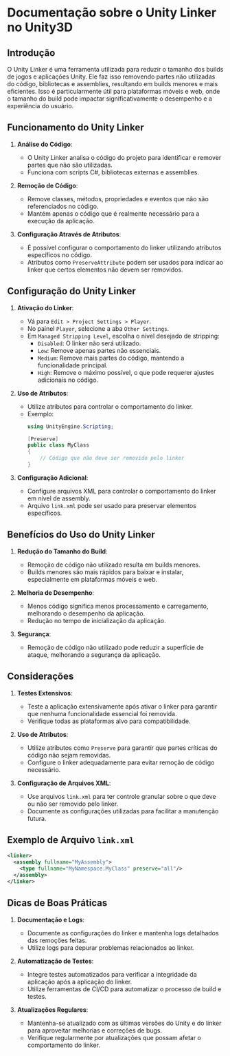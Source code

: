 
# Documentação sobre o Unity Linker no Unity3D

## Introdução

O Unity Linker é uma ferramenta utilizada para reduzir o tamanho dos builds de jogos e aplicações Unity. Ele faz isso removendo partes não utilizadas do código, bibliotecas e assemblies, resultando em builds menores e mais eficientes. Isso é particularmente útil para plataformas móveis e web, onde o tamanho do build pode impactar significativamente o desempenho e a experiência do usuário.

## Funcionamento do Unity Linker

1. **Análise do Código**:
   - O Unity Linker analisa o código do projeto para identificar e remover partes que não são utilizadas.
   - Funciona com scripts C#, bibliotecas externas e assemblies.

2. **Remoção de Código**:
   - Remove classes, métodos, propriedades e eventos que não são referenciados no código.
   - Mantém apenas o código que é realmente necessário para a execução da aplicação.

3. **Configuração Através de Atributos**:
   - É possível configurar o comportamento do linker utilizando atributos específicos no código.
   - Atributos como `PreserveAttribute` podem ser usados para indicar ao linker que certos elementos não devem ser removidos.

## Configuração do Unity Linker

1. **Ativação do Linker**:
   - Vá para `Edit > Project Settings > Player`.
   - No painel `Player`, selecione a aba `Other Settings`.
   - Em `Managed Stripping Level`, escolha o nível desejado de stripping:
     - `Disabled`: O linker não será utilizado.
     - `Low`: Remove apenas partes não essenciais.
     - `Medium`: Remove mais partes do código, mantendo a funcionalidade principal.
     - `High`: Remove o máximo possível, o que pode requerer ajustes adicionais no código.

2. **Uso de Atributos**:
   - Utilize atributos para controlar o comportamento do linker.
   - Exemplo:
     ```csharp
     using UnityEngine.Scripting;

     [Preserve]
     public class MyClass
     {
         // Código que não deve ser removido pelo linker
     }
     ```

3. **Configuração Adicional**:
   - Configure arquivos XML para controlar o comportamento do linker em nível de assembly.
   - Arquivo `link.xml` pode ser usado para preservar elementos específicos.

## Benefícios do Uso do Unity Linker

1. **Redução do Tamanho do Build**:
   - Remoção de código não utilizado resulta em builds menores.
   - Builds menores são mais rápidos para baixar e instalar, especialmente em plataformas móveis e web.

2. **Melhoria de Desempenho**:
   - Menos código significa menos processamento e carregamento, melhorando o desempenho da aplicação.
   - Redução no tempo de inicialização da aplicação.

3. **Segurança**:
   - Remoção de código não utilizado pode reduzir a superfície de ataque, melhorando a segurança da aplicação.

## Considerações

1. **Testes Extensivos**:
   - Teste a aplicação extensivamente após ativar o linker para garantir que nenhuma funcionalidade essencial foi removida.
   - Verifique todas as plataformas alvo para compatibilidade.

2. **Uso de Atributos**:
   - Utilize atributos como `Preserve` para garantir que partes críticas do código não sejam removidas.
   - Configure o linker adequadamente para evitar remoção de código necessário.

3. **Configuração de Arquivos XML**:
   - Use arquivos `link.xml` para ter controle granular sobre o que deve ou não ser removido pelo linker.
   - Documente as configurações utilizadas para facilitar a manutenção futura.

## Exemplo de Arquivo `link.xml`

```xml
<linker>
  <assembly fullname="MyAssembly">
    <type fullname="MyNamespace.MyClass" preserve="all"/>
  </assembly>
</linker>
```

## Dicas de Boas Práticas

1. **Documentação e Logs**:
   - Documente as configurações do linker e mantenha logs detalhados das remoções feitas.
   - Utilize logs para depurar problemas relacionados ao linker.

2. **Automatização de Testes**:
   - Integre testes automatizados para verificar a integridade da aplicação após a aplicação do linker.
   - Utilize ferramentas de CI/CD para automatizar o processo de build e testes.

3. **Atualizações Regulares**:
   - Mantenha-se atualizado com as últimas versões do Unity e do linker para aproveitar melhorias e correções de bugs.
   - Verifique regularmente por atualizações que possam afetar o comportamento do linker.
